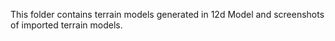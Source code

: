This folder contains terrain models generated in 12d Model and screenshots of imported terrain models. 